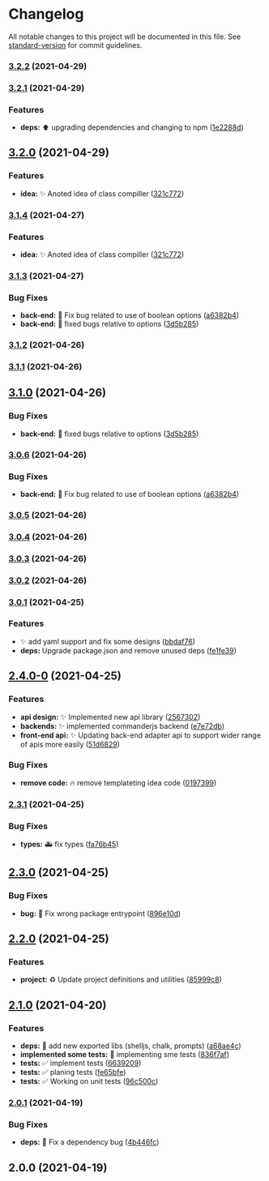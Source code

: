# Changelog

All notable changes to this project will be documented in this file. See [standard-version](https://github.com/conventional-changelog/standard-version) for commit guidelines.

### [3.2.2](https://github.com/luciancaetano/scriptails/compare/v3.2.1...v3.2.2) (2021-04-29)

### [3.2.1](https://github.com/luciancaetano/scriptails/compare/v3.2.0...v3.2.1) (2021-04-29)


### Features

* **deps:** :arrow_up:  upgrading dependencies and changing to npm ([1e2288d](https://github.com/luciancaetano/scriptails/commit/1e2288da7f3a4b56148525e0374053ff415235d2))

## [3.2.0](https://github.com/luciancaetano/scriptails/compare/v3.1.3...v3.2.0) (2021-04-29)


### Features

* **idea:** :sparkles:  Anoted idea of class compiller ([321c772](https://github.com/luciancaetano/scriptails/commit/321c7725c4a6dffb84adfc441fb1a17fee5352aa))

### [3.1.4](https://github.com/luciancaetano/scriptails/compare/v3.1.2...v3.1.4) (2021-04-27)


### Features

* **idea:** :sparkles:  Anoted idea of class compiller ([321c772](https://github.com/luciancaetano/scriptails/commit/321c7725c4a6dffb84adfc441fb1a17fee5352aa))

### [3.1.3](https://github.com/luciancaetano/scriptails/compare/v3.0.3...v3.1.3) (2021-04-27)


### Bug Fixes

* **back-end:** :bug:  Fix bug related to use of boolean options ([a6382b4](https://github.com/luciancaetano/scriptails/commit/a6382b4ec0707a6289413a804e9e8180c577e3e3))
* **back-end:** :bug:  fixed bugs relative to options ([3d5b285](https://github.com/luciancaetano/scriptails/commit/3d5b2850ec9a6d98d19e15df75592ccaeda9632b))

### [3.1.2](https://github.com/luciancaetano/scriptails/compare/v3.1.1...v3.1.2) (2021-04-26)

### [3.1.1](https://github.com/luciancaetano/scriptails/compare/v3.1.0...v3.1.1) (2021-04-26)

## [3.1.0](https://github.com/luciancaetano/scriptails/compare/v3.0.6...v3.1.0) (2021-04-26)


### Bug Fixes

* **back-end:** :bug:  fixed bugs relative to options ([3d5b285](https://github.com/luciancaetano/scriptails/commit/3d5b2850ec9a6d98d19e15df75592ccaeda9632b))

### [3.0.6](https://github.com/luciancaetano/scriptails/compare/v3.0.5...v3.0.6) (2021-04-26)


### Bug Fixes

* **back-end:** :bug:  Fix bug related to use of boolean options ([a6382b4](https://github.com/luciancaetano/scriptails/commit/a6382b4ec0707a6289413a804e9e8180c577e3e3))

### [3.0.5](https://github.com/luciancaetano/scriptails/compare/v3.0.4...v3.0.5) (2021-04-26)

### [3.0.4](https://github.com/luciancaetano/scriptails/compare/v3.0.3...v3.0.4) (2021-04-26)

### [3.0.3](https://github.com/luciancaetano/scriptails/compare/v3.0.2...v3.0.3) (2021-04-26)

### [3.0.2](https://github.com/luciancaetano/scriptails/compare/v3.0.1...v3.0.2) (2021-04-26)

### [3.0.1](https://github.com/luciancaetano/scriptails/compare/v2.4.0-0...v3.0.1) (2021-04-25)


### Features

* :sparkles:  add yaml support and fix some designs ([bbdaf76](https://github.com/luciancaetano/scriptails/commit/bbdaf76e978987f5327e3f7bbaf8831988aadedc))
* **deps:** Upgrade package.json and remove unused deps ([fe1fe39](https://github.com/luciancaetano/scriptails/commit/fe1fe399b4783db46a5d390a971347d50c01495b))

## [2.4.0-0](https://github.com/luciancaetano/scriptails/compare/v2.3.1...v2.4.0-0) (2021-04-25)


### Features

* **api design:** :sparkles:  Implemented new api library ([2567302](https://github.com/luciancaetano/scriptails/commit/256730202b77acd6549827cd732e303f36b717c2))
* **backends:** :sparkles:  implemented commanderjs backend ([e7e72db](https://github.com/luciancaetano/scriptails/commit/e7e72dbc449f159309c31656437fadfc0f5604e5))
* **front-end api:** :sparkles:  Updating back-end adapter api to support wider range of apis more easily ([51d6829](https://github.com/luciancaetano/scriptails/commit/51d68298bc6ce163fa650dc9a086cf3899cd0ee2))


### Bug Fixes

* **remove code:** :fire:  remove templateting idea code ([0197399](https://github.com/luciancaetano/scriptails/commit/0197399835440939ce7ef01ab9d3df1bd3452218))

### [2.3.1](https://github.com/luciancaetano/scriptails/compare/v2.3.0...v2.3.1) (2021-04-25)


### Bug Fixes

* **types:** :ambulance:  fix types ([fa76b45](https://github.com/luciancaetano/scriptails/commit/fa76b45532dc58aed3e5af3538656f9b14a95eaf))

## [2.3.0](https://github.com/luciancaetano/scriptails/compare/v2.2.0...v2.3.0) (2021-04-25)


### Bug Fixes

* **bug:** :bug:  Fix wrong package entrypoint ([896e10d](https://github.com/luciancaetano/scriptails/commit/896e10de83dae6c91f148d58cc41c00fc7418f19))

## [2.2.0](https://github.com/luciancaetano/scriptails/compare/v2.1.0...v2.2.0) (2021-04-25)


### Features

* **project:** :recycle:  Update project definitions and utilities ([85999c8](https://github.com/luciancaetano/scriptails/commit/85999c858c1416635b405a5a8cf630150c03c3f4))

## [2.1.0](https://github.com/luciancaetano/scriptails/compare/v2.0.1...v2.1.0) (2021-04-20)


### Features

* **deps:** :art:  add new exported libs (shelljs, chalk, prompts) ([a68ae4c](https://github.com/luciancaetano/scriptails/commit/a68ae4ccb588ff4fc8afab2e216dbbb758cd97c7))
* **implemented some tests:** :construction:  implementing sme tests ([836f7af](https://github.com/luciancaetano/scriptails/commit/836f7afa13d6da2bc4e4788cf209878cb54dceb2))
* **tests:** :white_check_mark:  implement tests ([6639209](https://github.com/luciancaetano/scriptails/commit/6639209d6237ba0cf3c30d823ba782567a151d8c))
* **tests:** :white_check_mark:  planing tests ([fe65bfe](https://github.com/luciancaetano/scriptails/commit/fe65bfea44da3c8ffc889030962110b0f2331b70))
* **tests:** :white_check_mark:  Working on unit tests ([96c500c](https://github.com/luciancaetano/scriptails/commit/96c500c070fa4a139ef4b2a725bafd9e8b3d1d4b))

### [2.0.1](https://github.com/luciancaetano/scriptails/compare/v2.0.0...v2.0.1) (2021-04-19)


### Bug Fixes

* **deps:** :bug:  Fix a dependency bug ([4b446fc](https://github.com/luciancaetano/scriptails/commit/4b446fcc6e94d7711d0f7cae21cd1f9eac73faf2))

## 2.0.0 (2021-04-19)
